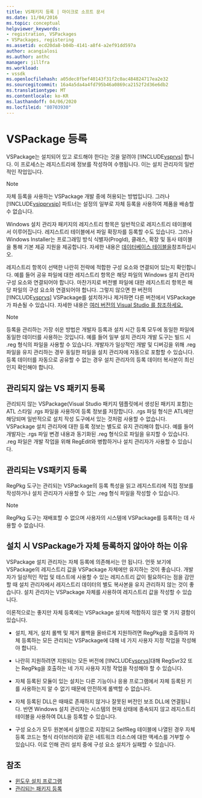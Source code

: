 ```yaml
---
title: VS패키지 등록 | 마이크로 소프트 문서
ms.date: 11/04/2016
ms.topic: conceptual
helpviewer_keywords:
- registration, VSPackages
- VSPackages, registering
ms.assetid: ecd20da8-b04b-4141-a8f4-a2ef91dd597a
author: acangialosi
ms.author: anthc
manager: jillfra
ms.workload:
- vssdk
ms.openlocfilehash: a05dec8fbef40143f31f2c0ac484824717ea2e32
ms.sourcegitcommit: 16a4a5da4a4fd795b46a0869ca2152f2d36e6db2
ms.translationtype: MT
ms.contentlocale: ko-KR
ms.lasthandoff: 04/06/2020
ms.locfileid: "80703930"
---
```

# <a name="vspackage-registration"></a>VSPackage 등록
VSPackage는 설치되어 있고 로드해야 한다는 것을 알려야 [!INCLUDE[vsprvs](../../code-quality/includes/vsprvs_md.md)] 합니다. 이 프로세스는 레지스트리에 정보를 작성하여 수행됩니다. 이는 설치 관리자의 일반적인 작업입니다.

> [!NOTE]
> 자체 등록을 사용하는 VSPackage 개발 중에 허용되는 방법입니다. 그러나 [!INCLUDE[vsipprvsip](../../extensibility/includes/vsipprvsip_md.md)] 파트너는 설정의 일부로 자체 등록을 사용하여 제품을 배송할 수 없습니다.

 Windows 설치 관리자 패키지의 레지스트리 항목은 일반적으로 레지스트리 테이블에서 이루어집니다. 레지스트리 테이블에서 파일 확장자를 등록할 수도 있습니다. 그러나 Windows Installer는 프로그래밍 방식 식별자(ProgId), 클래스, 확장 및 동사 테이블을 통해 기본 제공 지원을 제공합니다. 자세한 내용은 [데이터베이스 테이블을](/windows/desktop/Msi/database-tables)참조하십시오.

 레지스트리 항목이 선택한 나란히 전략에 적합한 구성 요소와 연결되어 있는지 확인합니다. 예를 들어 공유 파일에 대한 레지스트리 항목은 해당 파일의 Windows 설치 관리자 구성 요소와 연결되어야 합니다. 마찬가지로 버전별 파일에 대한 레지스트리 항목은 해당 파일의 구성 요소와 연결되어야 합니다. 그렇지 않으면 한 버전의 [!INCLUDE[vsprvs](../../code-quality/includes/vsprvs_md.md)] VSPackage를 설치하거나 제거하면 다른 버전에서 VSPackage가 파손될 수 있습니다. 자세한 내용은 [여러 버전의 Visual Studio 를 참조하세요.](../../extensibility/supporting-multiple-versions-of-visual-studio.md)

> [!NOTE]
> 등록을 관리하는 가장 쉬운 방법은 개발자 등록과 설치 시간 등록 모두에 동일한 파일에 동일한 데이터를 사용하는 것입니다. 예를 들어 일부 설치 관리자 개발 도구는 빌드 시 .reg 형식의 파일을 사용할 수 있습니다. 개발자가 일상적인 개발 및 디버깅을 위해 .reg 파일을 유지 관리하는 경우 동일한 파일을 설치 관리자에 자동으로 포함할 수 있습니다. 등록 데이터를 자동으로 공유할 수 없는 경우 설치 관리자의 등록 데이터 복사본이 최신인지 확인해야 합니다.

## <a name="registering-unmanaged-vspackages"></a>관리되지 않는 VS 패키지 등록
 관리되지 않는 VSPackage(Visual Studio 패키지 템플릿에서 생성된 패키지 포함)는 ATL 스타일 .rgs 파일을 사용하여 등록 정보를 저장합니다. .rgs 파일 형식은 ATL에만 해당되며 일반적으로 설치 작성 도구에서 있는 것처럼 사용할 수 없습니다. VSPackage 설치 관리자에 대한 등록 정보는 별도로 유지 관리해야 합니다. 예를 들어 개발자는 .rgs 파일 변경 내용과 동기화된 .reg 형식으로 파일을 유지할 수 있습니다. .reg 파일은 개발 작업을 위해 RegEdit와 병합하거나 설치 관리자가 사용할 수 있습니다.

## <a name="registering-managed-vspackages"></a>관리되는 VS패키지 등록
 RegPkg 도구는 관리되는 VSPackage의 등록 특성을 읽고 레지스트리에 직접 정보를 작성하거나 설치 관리자가 사용할 수 있는 .reg 형식 파일을 작성할 수 있습니다.

> [!NOTE]
> RegPkg 도구는 재배포할 수 없으며 사용자의 시스템에 VSPackage를 등록하는 데 사용할 수 없습니다.

## <a name="why-vspackages-should-not-self-register-at-install-time"></a>설치 시 VSPackage가 자체 등록하지 않아야 하는 이유
 VSPackage 설치 관리자는 자체 등록에 의존해서는 안 됩니다. 언뜻 보기에 VSPackage의 레지스트리 값을 VSPackage 자체에만 유지하는 것이 좋습니다. 개발자가 일상적인 작업 및 테스트에 사용할 수 있는 레지스트리 값이 필요하다는 점을 감안할 때 설치 관리자에서 레지스트리 데이터의 별도 복사본을 유지 관리하지 않는 것이 좋습니다. 설치 관리자는 VSPackage 자체를 사용하여 레지스트리 값을 작성할 수 있습니다.

 이론적으로는 좋지만 자체 등록에는 VSPackage 설치에 적합하지 않은 몇 가지 결함이 있습니다.

- 설치, 제거, 설치 롤백 및 제거 롤백을 올바르게 지원하려면 RegPkg을 호출하여 자체 등록하는 모든 관리되는 VSPackage에 대해 네 가지 사용자 지정 작업을 작성해야 합니다.

- 나란히 지원하려면 지원되는 모든 버전에 [!INCLUDE[vsprvs](../../code-quality/includes/vsprvs_md.md)]대해 RegSvr32 또는 RegPkg을 호출하는 네 가지 사용자 지정 작업을 작성해야 할 수 있습니다.

- 자체 등록된 모듈이 있는 설치는 다른 기능이나 응용 프로그램에서 자체 등록된 키를 사용하는지 알 수 없기 때문에 안전하게 롤백할 수 없습니다.

- 자체 등록된 DLL은 때때로 존재하지 않거나 잘못된 버전인 보조 DLL에 연결됩니다. 반면 Windows 설치 관리자는 시스템의 현재 상태에 종속되지 않고 레지스트리 테이블을 사용하여 DLL을 등록할 수 있습니다.

- 구성 요소가 모두 원본에서 실행으로 지정되고 SelfReg 테이블에 나열된 경우 자체 등록 코드는 형식 라이브러리와 같은 네트워크 리소스에 대한 액세스를 거부할 수 있습니다. 이로 인해 관리 설치 중에 구성 요소 설치가 실패할 수 있습니다.

## <a name="see-also"></a>참조
- [윈도우 설치 프로그램](/windows/desktop/Msi/windows-installer-portal)
- [관리되는 패키지 등록](https://msdn.microsoft.com/library/f69e0ea3-6a92-4639-8ca9-4c9c210e58a1)
